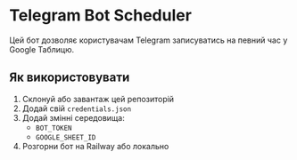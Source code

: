 # Telegram Bot Scheduler

Цей бот дозволяє користувачам Telegram записуватись на певний час у Google Таблицю.

## Як використовувати

1. Склонуй або завантаж цей репозиторій
2. Додай свій `credentials.json`
3. Додай змінні середовища:
   - `BOT_TOKEN`
   - `GOOGLE_SHEET_ID`
4. Розгорни бот на Railway або локально
